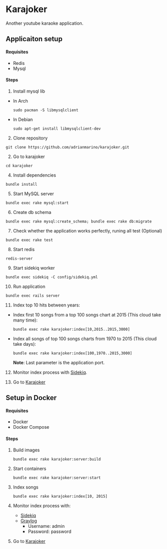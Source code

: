 # Karajoker
Another youtube karaoke application.

## Applicaiton setup

#### Requisites
 * Redis
 * Mysql

#### Steps

1. Install mysql lib
  * In Arch

	   ```
	   sudo pacman -S libmysqlclient
	   ```
  * In Debian

	   ```
	   sudo apt-get install libmysqlclient-dev
	   ```

2. Clone repository

 ```
 git clone https://github.com/adrianmarino/karajoker.git
 ```

2. Go to karajoker

 ```
 cd karajoker
 ```

4. Install dependencies

 ```
 bundle install
 ```
5. Start MySQL server

 ```
 bundle exec rake mysql:start
 ```
6. Create db schema

 ```
 bundle exec rake mysql:create_schema; bundle exec rake db:migrate
 ```
7. Check whether the application works perfectly, runing all test (Optional)

 ```
 bundle exec rake test
 ```
8. Start redis

 ```
 redis-server
 ```
9. Start sidekiq worker

 ```
 bundle exec sidekiq -C config/sidekiq.yml
 ```
10. Run application

 ```
 bundle exec rails server
 ```
11. Index top 10 hits between years:
  * Index first 10 songs from a top 100 songs chart at 2015 (This cloud take many time):

	   ```
	   bundle exec rake karajoker:index[10,2015..2015,3000]
	   ```
  * Index all songs of top 100 songs charts from 1970 to 2015 (This cloud take days):

	   ```
	   bundle exec rake karajoker:index[100,1970..2015,3000]
	   ```
    **Note**: Last parameter is the application port.

12. Monitor index process with [Sidekiq](http://localhost:8081/sidekiq).

13. Go to [Karajoker](http://localhost:8081)

## Setup in Docker

#### Requisites
* Docker
* Docker Compose

#### Steps

1. Build images

	```
	bundle exec rake karajoker:server:build
	```
2. Start containers

	```
	bundle exec rake karajoker:server:start
	```
3. Index songs

   ```
   bundle exec rake karajoker:index[10, 2015]
   ```

4. Monitor index process with:
	* [Sidekiq](http://localhost:8081/sidekiq)
	* [Graylog](http://localhost:9000)
		* Username: admin
		* Password: password

7. Go to [Karajoker](http://localhost:8081)
